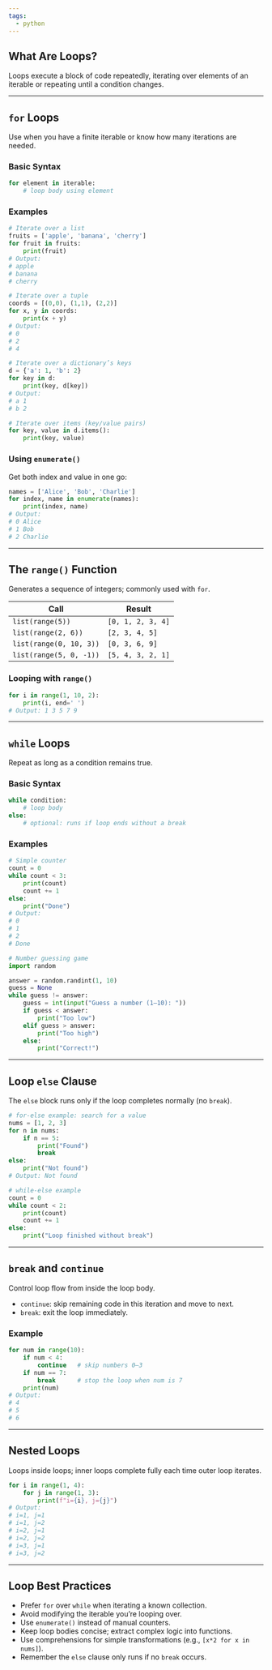 ```yaml
---
tags:
  - python
---
```

## What Are Loops?

Loops execute a block of code repeatedly, iterating over elements of an iterable or repeating until a condition changes.

---

## `for` Loops

Use when you have a finite iterable or know how many iterations are needed.

### Basic Syntax

```python
for element in iterable:
    # loop body using element
```

### Examples

```python
# Iterate over a list
fruits = ['apple', 'banana', 'cherry']
for fruit in fruits:
    print(fruit)
# Output:
# apple
# banana
# cherry

# Iterate over a tuple
coords = [(0,0), (1,1), (2,2)]
for x, y in coords:
    print(x + y)
# Output:
# 0
# 2
# 4

# Iterate over a dictionary’s keys
d = {'a': 1, 'b': 2}
for key in d:
    print(key, d[key])
# Output:
# a 1
# b 2

# Iterate over items (key/value pairs)
for key, value in d.items():
    print(key, value)
```

### Using `enumerate()`

Get both index and value in one go:

```python
names = ['Alice', 'Bob', 'Charlie']
for index, name in enumerate(names):
    print(index, name)
# Output:
# 0 Alice
# 1 Bob
# 2 Charlie
```

---

## The `range()` Function

Generates a sequence of integers; commonly used with `for`.

| Call                    | Result            |
| ----------------------- | ----------------- |
| `list(range(5))`        | `[0, 1, 2, 3, 4]` |
| `list(range(2, 6))`     | `[2, 3, 4, 5]`    |
| `list(range(0, 10, 3))` | `[0, 3, 6, 9]`    |
| `list(range(5, 0, -1))` | `[5, 4, 3, 2, 1]` |

### Looping with `range()`

```python
for i in range(1, 10, 2):
    print(i, end=' ')
# Output: 1 3 5 7 9
```

---

## `while` Loops

Repeat as long as a condition remains true.

### Basic Syntax

```python
while condition:
    # loop body
else:
    # optional: runs if loop ends without a break
```

### Examples

```python
# Simple counter
count = 0
while count < 3:
    print(count)
    count += 1
else:
    print("Done")
# Output:
# 0
# 1
# 2
# Done
```

```python
# Number guessing game
import random

answer = random.randint(1, 10)
guess = None
while guess != answer:
    guess = int(input("Guess a number (1–10): "))
    if guess < answer:
        print("Too low")
    elif guess > answer:
        print("Too high")
    else:
        print("Correct!")
```

---

## Loop `else` Clause

The `else` block runs only if the loop completes normally (no `break`).

```python
# for-else example: search for a value
nums = [1, 2, 3]
for n in nums:
    if n == 5:
        print("Found")
        break
else:
    print("Not found")
# Output: Not found

# while-else example
count = 0
while count < 2:
    print(count)
    count += 1
else:
    print("Loop finished without break")
```

---

## `break` and `continue`

Control loop flow from inside the loop body.

- `continue`: skip remaining code in this iteration and move to next.
- `break`: exit the loop immediately.
### Example

```python
for num in range(10):
    if num < 4:
        continue   # skip numbers 0–3
    if num == 7:
        break      # stop the loop when num is 7
    print(num)
# Output:
# 4
# 5
# 6
```

---

## Nested Loops

Loops inside loops; inner loops complete fully each time outer loop iterates.

```python
for i in range(1, 4):
    for j in range(1, 3):
        print(f"i={i}, j={j}")
# Output:
# i=1, j=1
# i=1, j=2
# i=2, j=1
# i=2, j=2
# i=3, j=1
# i=3, j=2
```

---

## Loop Best Practices

- Prefer `for` over `while` when iterating a known collection.
- Avoid modifying the iterable you’re looping over.
- Use `enumerate()` instead of manual counters.
- Keep loop bodies concise; extract complex logic into functions.
- Use comprehensions for simple transformations (e.g., `[x*2 for x in nums]`).
- Remember the `else` clause only runs if no `break` occurs.